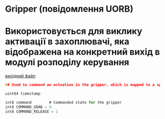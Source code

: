 # Gripper (повідомлення UORB)

# Використовується для виклику активації в захоплювачі, яка відображена на конкретний вихід в модулі розподілу керування

[вихідний файл](https://github.com/PX4/PX4-Autopilot/blob/main/msg/Gripper.msg)

```c
## Used to command an actuation in the gripper, which is mapped to a specific output in the control allocation module

uint64 timestamp

int8 command        # Commanded state for the gripper
int8 COMMAND_GRAB = 0
int8 COMMAND_RELEASE = 1

```
